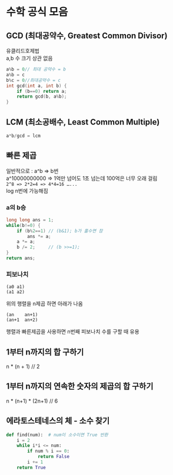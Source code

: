 # 수학 공식 모음

## GCD (최대공약수, Greatest Common Divisor)
유클리드호제법<br>
a,b 수 크기 상관 없음<br>
```c++
a%b = 0// 최대 공약수 = b
a%b = c
b%c = 0//최대공약수 = c
int gcd(int a, int b) {
	if (b==0) return a;
	return gcd(b, a%b);
}
```

## LCM (최소공배수, Least Common Multiple)
```c++
a*b/gcd = lcm
```

## 빠른 제곱
일반적으로 : a^b => b번<br>
a^10000000000 => 1억만 넘어도 1초 넘는데 100억은 너무 오래 걸림<br>
```2^8 => 2*2=4 => 4*4=16 …...```<br>
log n번에 가능해짐<br>

### a의 b승
```c++
long long ans = 1; 
while(b!=0) {
	if (b%2==1)	// (b&1); b가 홀수면 참
		ans *= a;
	a *= a;
	b /= 2;		// (b >>=1);
}
return ans;
```

### 피보나치
```
(a0 a1)
(a1 a2)
```
위의 행렬을 n제곱 하면 아래가 나옴<br>
```
(an    an+1)
(an+1  an+2)
```
행렬과 빠른제곱을 사용하면 n번째 피보나치 수를 구할 때 유용<br>

## 1부터 n까지의 합 구하기
n * (n + 1) // 2

## 1부터 n까지의 연속한 숫자의 제곱의 합 구하기
n * (n+1) * (2n+1) // 6

## 에라토스테네스의 체 - 소수 찾기
```python
def find(num):  # num이 소수이면 True 반환
    i = 2
    while i*i <= num:
        if num % i == 0:
            return False
        i += 1
    return True
```
